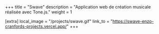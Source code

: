 +++
title = "Swave"
description = "Application web de création musicale réalisée avec Tone.js."
weight = 1

[extra]
local_image = "/projects/swave.gif"
link_to = "https://swave-enzo-cranfords-projects.vercel.app/"
+++
